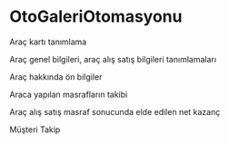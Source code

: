 # OtoGaleriOtomasyonu

Araç kartı tanımlama

Araç genel bilgileri, araç alış satış bilgileri tanımlamaları

Araç hakkında ön bilgiler

Araca yapılan masrafların takibi

Araç alış satış masraf sonucunda elde edilen net kazanç

Müşteri Takip 



